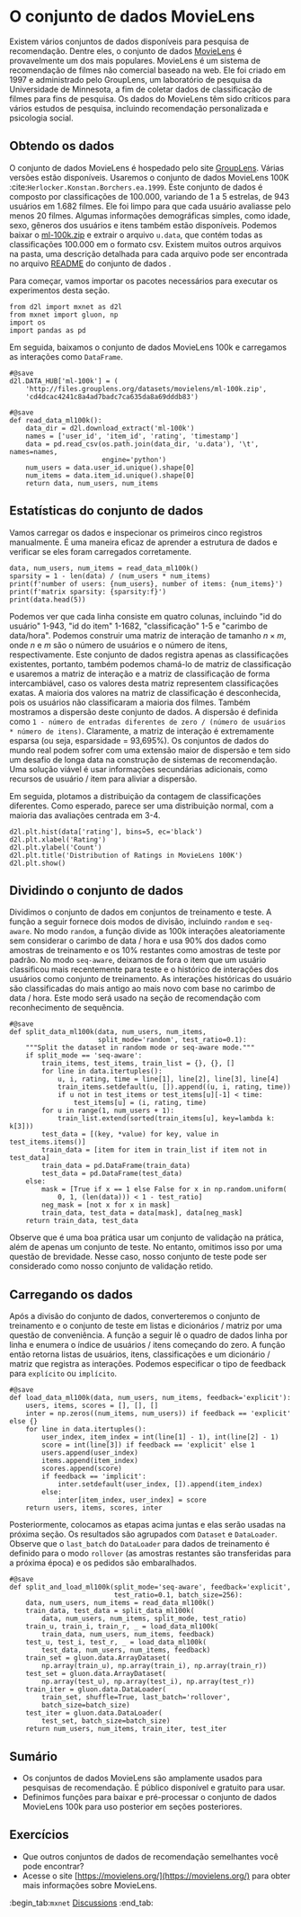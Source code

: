 #  O conjunto de dados MovieLens

Existem vários conjuntos de dados disponíveis para pesquisa de recomendação. Dentre eles, o conjunto de dados [MovieLens](https://movielens.org/) é provavelmente um dos mais populares. MovieLens é um sistema de recomendação de filmes não comercial baseado na web. Ele foi criado em 1997 e administrado pelo GroupLens, um laboratório de pesquisa da Universidade de Minnesota, a fim de coletar dados de classificação de filmes para fins de pesquisa. Os dados do MovieLens têm sido críticos para vários estudos de pesquisa, incluindo recomendação personalizada e psicologia social.


## Obtendo os dados


O conjunto de dados MovieLens é hospedado pelo site [GroupLens](https://grouplens.org/datasets/movielens/). Várias versões estão disponíveis. Usaremos o conjunto de dados MovieLens 100K :cite:`Herlocker.Konstan.Borchers.ea.1999`. Este conjunto de dados é composto por classificações de $100.000$, variando de 1 a 5 estrelas, de 943 usuários em 1.682 filmes. Ele foi limpo para que cada usuário avaliasse pelo menos 20 filmes. Algumas informações demográficas simples, como idade, sexo, gêneros dos usuários e itens também estão disponíveis. Podemos baixar o [ml-100k.zip](http://files.grouplens.org/datasets/movielens/ml-100k.zip) e extrair o arquivo `u.data`, que contém todas as classificações $100.000$ em o formato csv. Existem muitos outros arquivos na pasta, uma descrição detalhada para cada arquivo pode ser encontrada no arquivo [README](http://files.grouplens.org/datasets/movielens/ml-100k-README.txt) do conjunto de dados .

Para começar, vamos importar os pacotes necessários para executar os experimentos desta seção.

```{.python .input  n=1}
from d2l import mxnet as d2l
from mxnet import gluon, np
import os
import pandas as pd
```

Em seguida, baixamos o conjunto de dados MovieLens 100k e carregamos as interações como `DataFrame`.

```{.python .input  n=2}
#@save
d2l.DATA_HUB['ml-100k'] = (
    'http://files.grouplens.org/datasets/movielens/ml-100k.zip',
    'cd4dcac4241c8a4ad7badc7ca635da8a69dddb83')

#@save
def read_data_ml100k():
    data_dir = d2l.download_extract('ml-100k')
    names = ['user_id', 'item_id', 'rating', 'timestamp']
    data = pd.read_csv(os.path.join(data_dir, 'u.data'), '\t', names=names,
                       engine='python')
    num_users = data.user_id.unique().shape[0]
    num_items = data.item_id.unique().shape[0]
    return data, num_users, num_items
```

## Estatísticas do conjunto de dados

Vamos carregar os dados e inspecionar os primeiros cinco registros manualmente. É uma maneira eficaz de aprender a estrutura de dados e verificar se eles foram carregados corretamente.

```{.python .input  n=3}
data, num_users, num_items = read_data_ml100k()
sparsity = 1 - len(data) / (num_users * num_items)
print(f'number of users: {num_users}, number of items: {num_items}')
print(f'matrix sparsity: {sparsity:f}')
print(data.head(5))
```

Podemos ver que cada linha consiste em quatro colunas, incluindo "id do usuário" 1-943, "id do item" 1-1682, "classificação" 1-5 e "carimbo de data/hora". Podemos construir uma matriz de interação de tamanho $n \times m$, onde $n$ e $m$ são o número de usuários e o número de itens, respectivamente. Este conjunto de dados registra apenas as classificações existentes, portanto, também podemos chamá-lo de matriz de classificação e usaremos a matriz de interação e a matriz de classificação de forma intercambiável, caso os valores desta matriz representem classificações exatas. A maioria dos valores na matriz de classificação é desconhecida, pois os usuários não classificaram a maioria dos filmes. Também mostramos a dispersão deste conjunto de dados. A dispersão é definida como `1 - número de entradas diferentes de zero / (número de usuários * número de itens)`. Claramente, a matriz de interação é extremamente esparsa (ou seja, esparsidade = 93,695%). Os conjuntos de dados do mundo real podem sofrer com uma extensão maior de dispersão e tem sido um desafio de longa data na construção de sistemas de recomendação. Uma solução viável é usar informações secundárias adicionais, como recursos de usuário / item para aliviar a dispersão.

Em seguida, plotamos a distribuição da contagem de classificações diferentes. Como esperado, parece ser uma distribuição normal, com a maioria das avaliações centrada em 3-4.

```{.python .input  n=4}
d2l.plt.hist(data['rating'], bins=5, ec='black')
d2l.plt.xlabel('Rating')
d2l.plt.ylabel('Count')
d2l.plt.title('Distribution of Ratings in MovieLens 100K')
d2l.plt.show()
```

## Dividindo o conjunto de dados

Dividimos o conjunto de dados em conjuntos de treinamento e teste. A função a seguir fornece dois modos de divisão, incluindo `random` e `seq-aware`. No modo `random`, a função divide as 100k interações aleatoriamente sem considerar o carimbo de data / hora e usa 90% dos dados como amostras de treinamento e os 10% restantes como amostras de teste por padrão. No modo `seq-aware`, deixamos de fora o item que um usuário classificou mais recentemente para teste e o histórico de interações dos usuários como conjunto de treinamento. As interações históricas do usuário são classificadas do mais antigo ao mais novo com base no carimbo de data / hora. Este modo será usado na seção de recomendação com reconhecimento de sequência.

```{.python .input  n=5}
#@save
def split_data_ml100k(data, num_users, num_items,
                      split_mode='random', test_ratio=0.1):
    """Split the dataset in random mode or seq-aware mode."""
    if split_mode == 'seq-aware':
        train_items, test_items, train_list = {}, {}, []
        for line in data.itertuples():
            u, i, rating, time = line[1], line[2], line[3], line[4]
            train_items.setdefault(u, []).append((u, i, rating, time))
            if u not in test_items or test_items[u][-1] < time:
                test_items[u] = (i, rating, time)
        for u in range(1, num_users + 1):
            train_list.extend(sorted(train_items[u], key=lambda k: k[3]))
        test_data = [(key, *value) for key, value in test_items.items()]
        train_data = [item for item in train_list if item not in test_data]
        train_data = pd.DataFrame(train_data)
        test_data = pd.DataFrame(test_data)
    else:
        mask = [True if x == 1 else False for x in np.random.uniform(
            0, 1, (len(data))) < 1 - test_ratio]
        neg_mask = [not x for x in mask]
        train_data, test_data = data[mask], data[neg_mask]
    return train_data, test_data
```

Observe que é uma boa prática usar um conjunto de validação na prática, além de apenas um conjunto de teste. No entanto, omitimos isso por uma questão de brevidade. Nesse caso, nosso conjunto de teste pode ser considerado como nosso conjunto de validação retido.

## Carregando os dados

Após a divisão do conjunto de dados, converteremos o conjunto de treinamento e o conjunto de teste em listas e dicionários / matriz por uma questão de conveniência. A função a seguir lê o quadro de dados linha por linha e enumera o índice de usuários / itens começando do zero. A função então retorna listas de usuários, itens, classificações e um dicionário / matriz que registra as interações. Podemos especificar o tipo de feedback para `explícito` ou `implícito`.

```{.python .input  n=6}
#@save
def load_data_ml100k(data, num_users, num_items, feedback='explicit'):
    users, items, scores = [], [], []
    inter = np.zeros((num_items, num_users)) if feedback == 'explicit' else {}
    for line in data.itertuples():
        user_index, item_index = int(line[1] - 1), int(line[2] - 1)
        score = int(line[3]) if feedback == 'explicit' else 1
        users.append(user_index)
        items.append(item_index)
        scores.append(score)
        if feedback == 'implicit':
            inter.setdefault(user_index, []).append(item_index)
        else:
            inter[item_index, user_index] = score
    return users, items, scores, inter
```

Posteriormente, colocamos as etapas acima juntas e elas serão usadas na próxima seção. Os resultados são agrupados com `Dataset` e `DataLoader`. Observe que o `last_batch` do `DataLoader` para dados de treinamento é definido para o modo `rollover` (as amostras restantes são transferidas para a próxima época) e os pedidos são embaralhados.

```{.python .input  n=7}
#@save
def split_and_load_ml100k(split_mode='seq-aware', feedback='explicit',
                          test_ratio=0.1, batch_size=256):
    data, num_users, num_items = read_data_ml100k()
    train_data, test_data = split_data_ml100k(
        data, num_users, num_items, split_mode, test_ratio)
    train_u, train_i, train_r, _ = load_data_ml100k(
        train_data, num_users, num_items, feedback)
    test_u, test_i, test_r, _ = load_data_ml100k(
        test_data, num_users, num_items, feedback)
    train_set = gluon.data.ArrayDataset(
        np.array(train_u), np.array(train_i), np.array(train_r))
    test_set = gluon.data.ArrayDataset(
        np.array(test_u), np.array(test_i), np.array(test_r))
    train_iter = gluon.data.DataLoader(
        train_set, shuffle=True, last_batch='rollover',
        batch_size=batch_size)
    test_iter = gluon.data.DataLoader(
        test_set, batch_size=batch_size)
    return num_users, num_items, train_iter, test_iter
```

## Sumário

* Os conjuntos de dados MovieLens são amplamente usados para pesquisas de recomendação. É público disponível e gratuito para usar.
* Definimos funções para baixar e pré-processar o conjunto de dados MovieLens 100k para uso posterior em seções posteriores.

## Exercícios

* Que outros conjuntos de dados de recomendação semelhantes você pode encontrar?
* Acesse o site [https://movielens.org/](https://movielens.org/) para obter mais informações sobre MovieLens.

:begin_tab:`mxnet`
[Discussions](https://discuss.d2l.ai/t/399)
:end_tab:
<!--stackedit_data:
eyJoaXN0b3J5IjpbLTQ3ODIwMDAyOF19
-->